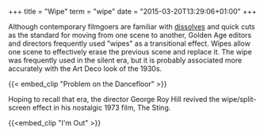 +++
title = "Wipe"
term = "wipe"
date = "2015-03-20T13:29:06+01:00"
+++

Although contemporary filmgoers are familiar with
[dissolves](../dissolve/) and quick cuts as the standard for moving
from one scene to another, Golden Age editors and directors frequently
used "wipes" as a transitional effect. Wipes allow one scene to
effectively erase the previous scene and replace it. The wipe was
frequently used in the silent era, but it is probably associated more
accurately with the Art Deco look of the 1930s.

<!--more-->

{{< embed_clip "Problem on the Dancefloor" >}}

Hoping to recall that era, the director George Roy Hill revived the
wipe/split-screen effect in his nostalgic 1973 film, The Sting.

{{<embed_clip "I'm Out" >}}

